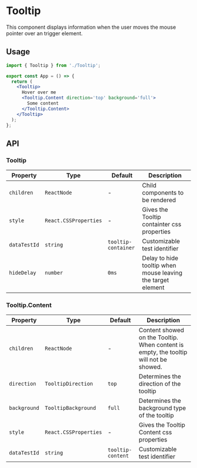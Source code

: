 # Tooltip

This component displays information when the user moves the mouse pointer over an trigger element.

## Usage

```jsx
import { Tooltip } from './Tooltip';

export const App = () => {
  return (
    <Tooltip>
      Hover over me
      <Tooltip.Content direction='top' background='full'>
        Some content
      </Tooltip.Content>
    </Tooltip>
  );
};
```

## API

### Tooltip

| Property     | Type                  | Default             | Description                                                 |
| ------------ | --------------------- | ------------------- | ----------------------------------------------------------- |
| `children`   | `ReactNode`           | -                   | Child components to be rendered                             |
| `style`      | `React.CSSProperties` | -                   | Gives the Tooltip containter css properties                 |
| `dataTestId` | `string`              | `tooltip-container` | Customizable test identifier                                |
| `hideDelay`  | `number`              | `0ms`               | Delay to hide tooltip when mouse leaving the target element |

### Tooltip.Content

| Property     | Type                  | Default           | Description                                                                           |
| ------------ | --------------------- | ----------------- | ------------------------------------------------------------------------------------- |
| `children`   | `ReactNode`           | -                 | Content showed on the Tooltip. When content is empty, the tooltip will not be showed. |
| `direction`  | `TooltipDirection`    | `top`             | Determines the direction of the tooltip                                               |
| `background` | `TooltipBackground`   | `full`            | Determines the background type of the tooltip                                         |
| `style`      | `React.CSSProperties` | -                 | Gives the Tooltip Content css properties                                              |
| `dataTestId` | `string`              | `tooltip-content` | Customizable test identifier                                                          |
